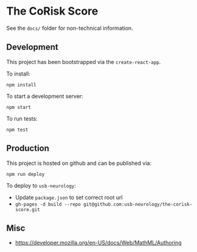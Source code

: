 # The CoRisk Score

See the `docs/` folder for non-technical information.

## Development

This project has been bootstrapped via the `create-react-app`.

To install:
```
npm install
```

To start a development server:
```
npm start
```

To run tests:
```
npm test
```

## Production

This project is hosted on github and can be published via:

```
npm run deploy
```

To deploy to `usb-neurology`:

- Update `package.json` to set correct root url
- `gh-pages -d build --repo git@github.com:usb-neurology/the-corisk-score.git`

## Misc

- https://developer.mozilla.org/en-US/docs/Web/MathML/Authoring


